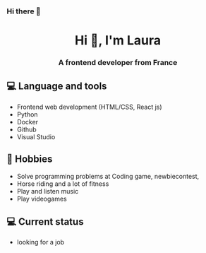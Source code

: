 ### Hi there 👋

<!--
**Etoiline/etoiline** is a ✨ _special_ ✨ repository because its `README.md` (this file) appears on your GitHub profile.

Here are some ideas to get you started:

- 🔭 I’m currently working on ...
- 🌱 I’m currently learning ...
- 👯 I’m looking to collaborate on ...
- 🤔 I’m looking for help with ...
- 💬 Ask me about ...
- 📫 How to reach me: ...
- 😄 Pronouns: ...
- ⚡ Fun fact: ...
-->


<h1 align="center">Hi 👋, I'm Laura</h1>
<h3 align="center">A frontend developer from France</h3>

## 💻 Language and tools
- Frontend web development (HTML/CSS, React js)
- Python
- Docker
- Github
- Visual Studio


## 📅 Hobbies
- Solve programming problems at Coding game, newbiecontest,
- Horse riding and a lot of fitness
- Play and listen music
- Play videogames


## 💻 Current status
- looking for a job



